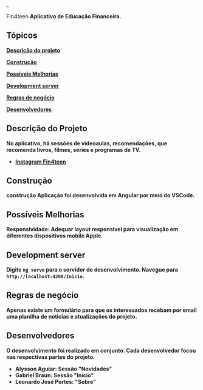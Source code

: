 _

Fin4teen  <b>Aplicativo de Educação Financeira.<br>  

## Tópicos    
  [Descrição do projeto](#descrição-do-projeto)
  
  [Construção](#construção)
  
  [Possíveis Melhorias](#possíveis-melhorias)
  
  [Development server](#development-server)
  
  [Regras de negócio](#regras-de-negócio)
  
  [Desenvolvedores](#desenvolvedores) 

  
## Descrição do Projeto
<b>No aplicativo, há sessões de videoaulas, recomendações, que recomenda livros, filmes, séries e programas de TV. <br>
 
 * [Instagram Fin4teen](https://www.instagram.com/fin4teenapp/)

## Construção 
 construção Aplicação foi desenvolvida em Angular por meio do VSCode.
 
## Possíveis Melhorias
 <b>Responsividade</b>: Adequar layout responsivel para visualização em diferentes dispositivos mobile Apple. 
  
## Development server
 Digite `ng serve` para o servidor de desenvolvimento. Navegue para `http://localhost:4200/Inicio`.
  
## Regras de negócio
 Apenas existe um formulário para que os interessados recebam por email uma planilha de noticias  e atualizações do projeto.
  
## Desenvolvedores
  O desenvolvimento foi realizado em conjunto. Cada desenvolvedor focou nas respectivas partes do projeto.
  * Alysson Aguiar: Sessão "Novidades"
  * Gabriel Braun: Sessão "Início"
  * Leonardo José Portes: "Sobre"
